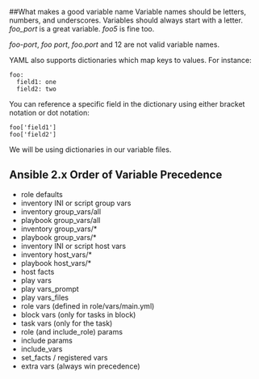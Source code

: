 ##What makes a good variable name
Variable names should be letters, numbers, and underscores. Variables should always start with a letter.
*foo_port* is a great variable. *foo5* is fine too.

*foo-port*, *foo port*, *foo.port* and 12 are not valid variable names.

YAML also supports dictionaries which map keys to values. For instance:

```
foo:
  field1: one
  field2: two
```

You can reference a specific field in the dictionary using either bracket notation or dot notation:
```
foo['field1']
foo['field2']
```

We will be using dictionaries in our variable files.


## Ansible 2.x Order of Variable Precedence

* role defaults
* inventory INI or script group vars
* inventory group_vars/all
* playbook group_vars/all
* inventory group_vars/*
* playbook group_vars/*
* inventory INI or script host vars
* inventory host_vars/*
* playbook host_vars/*
* host facts
* play vars
* play vars_prompt
* play vars_files
* role vars (defined in role/vars/main.yml)
* block vars (only for tasks in block)
* task vars (only for the task)
* role (and include_role) params
* include params
* include_vars
* set_facts / registered vars
* extra vars (always win precedence)
